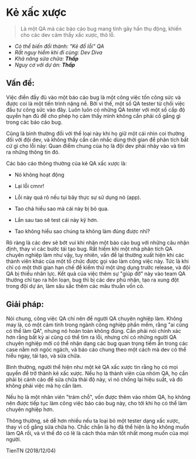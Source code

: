# Kẻ xấc xược

>  Là một QA mà các báo cáo bug mang tính gây hấn thụ động, khiến cho các dev cảm thấy xấc xược, thô lỗ.

* _Có thể biến đổi thành: "Kẻ đổ lỗi" QA_
* _Rất nguy hiểm khi đi cùng: Dev Diva_
* _Khả năng sửa chữa: **Thấp**_
* _Nguy cơ với dự án: **Thấp**_



## Vấn đề:

Việc điền đầy đủ vào một báo cáo bug là một công việc tốn công sức và được coi là một tiến trình nặng nề. Bởi vì thế, một số QA tester từ chối việc đầu tư công sức vào đây. Luôn luôn có những QA tester với một số cấp độ quyền hạn đủ để cho phép họ cảm thấy mình không cần phải cố gắng gì trong các báo cáo bug.

Cũng là bình thường đối với thể loại này khi họ giữ một cái nhìn coi thường đối với đội dev, và không thấy cần cân nhắc dùng thời gian để phân tích bất cứ gì cho lỗi này: Quan điểm chung của họ là đội dev phải nhảy vào và tìm ra những thông tin đó.

Các báo cáo thông thường của kẻ QA xấc xược là:

* Nó không hoạt động

* Lại lỗi cmnr!

* Lỗi này quá rõ nếu tụi bây thực sự sử dụng nó (app).

* Tao chả hiểu sao mà cái này bị bỏ qua.

* Lần sau tao sẽ test cái này kỹ hơn.

* Tao không hiểu sao chúng ta không làm đúng được nhỉ?

Rõ ràng là các dev sẽ bớt vui khi nhận một báo cáo bug với những câu nhận định, thay vì các bước tái tạo bug. Rất hiếm khi một nhà phân tích QA chuyên nghiệp làm như vậy, tuy nhiên, vấn đề lại thường xuất hiện khi các thành viên khác của một tổ chức được gọi vào làm công việc này. Tức là khi chỉ có một thời gian hạn chế để kiểm thử một ứng dụng trước release, và đội QA bị thiếu nhân lực. Kết quả của việc thêm sự "giúp đỡ" này vào team QA thường chỉ tạo ra hỗn loạn, bug thì bị các dev phủ nhận, tạo ra xung đột trong đội dự án, làm sâu sắc thêm các mâu thuẫn vốn có.



## Giải pháp:

Nói chung, công việc QA chỉ nên để người QA chuyên nghiệp làm. Không may là, có một cảm tính trong ngành công nghiệp phần mềm, rằng "ai cũng có thể làm QA", nhưng nó hoàn toàn không đúng. Cần phải nói chính xác hơn rằng bất kỳ ai cũng có thể tìm ra lỗi, nhưng chỉ có những người QA chuyên nghiệp mới có thể nhận dạng các bug quan trọng tiềm ẩn trong các case nằm nơi ngóc ngách, và báo cáo chung theo một cách mà dev có thể hiểu ngay, tái tạo, và sửa chữa.

Bình thường, người thể hiện như một kẻ QA xấc xược tin rằng họ có mọi quyền để trở thành kẻ xấc xược. Nếu họ là thành viên của nhóm QA, họ cần phải bị cảnh cáo để sửa chữa thái độ này, vì nó chống lại hiệu suất, và đó không phải việc mà họ cần làm. 

Nếu họ là một nhân viên "trám chỗ", vốn được thêm vào nhóm QA, họ không nên được tiếp tục làm công việc báo cáo bug này, cho tới khi họ có thể làm chuyên nghiệp hơn.

Thông thường, sẽ dễ hơn nhiều nếu ta loại bỏ một tester dạng xấc xược, thay vì cố gắng sửa chữa họ. Chắc chắn là họ đã thể hiện là họ không muốn làm QA rồi, và vì thế đó có lẽ là cách thỏa mãn tốt nhất mong muốn của mọi người.

TienTN (2018/12/04)
